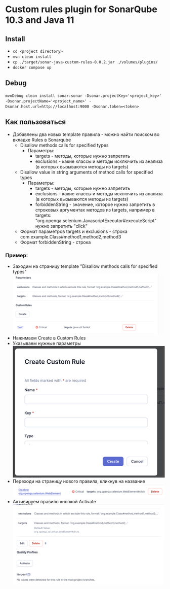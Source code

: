 
# Custom rules plugin for SonarQube 10.3 and Java 11

## Install

* `cd <project directory>`
* `mvn clean install`
* `cp ./target/sonar-java-custom-rules-0.0.2.jar ./volumes/plugins/`
* `docker compose up`

## Debug

`mvnDebug clean install sonar:sonar -Dsonar.projectKey='<project_key>' -Dsonar.projectName='<project_name>' -Dsonar.host.url=http://localhost:9000 -Dsonar.token=<token>`

## Как пользоваться

* Добавлены два новых template правила - можно найти поиском во вкладке Rules в Sonarqube
    * Disallow methods calls for specified types
        * Параметры:
            * targets - методы, которые нужно запретить
            * exclusions - какие классы и методы исключить из анализа (в которых вызываются методы из targets)
    * Disallow value in string arguments of method calls for specified types
        * Параметры:
            * targets - методы, которые нужно запретить
            * exclusions - какие классы и методы исключить из анализа (в которых вызываются методы из targets)
            * forbiddenString - значение, которое нужно запретить в строковых аргументах методов из targets, например в targets: "org.openqa.selenium.JavascriptExecutor#executeScript" нужно запретить "click"
    * Формат параметров targets и exclusions - строка com.example.Class#method1,method2,method3
    * Формат forbiddenString - строка

### Пример:

* Заходим на страницу template "Disallow methods calls for specified types"
![img0.png](images/img0.png)
* Нажимаем Create в Custom Rules
* Указываем нужные параметры
![img1.png](images/img1.png)
* Переходи на страницу нового правила, кликнув на название
![img2.png](images/img2.png)
* Активируем правило кнопкой Activate
![img3.png](images/img3.png)